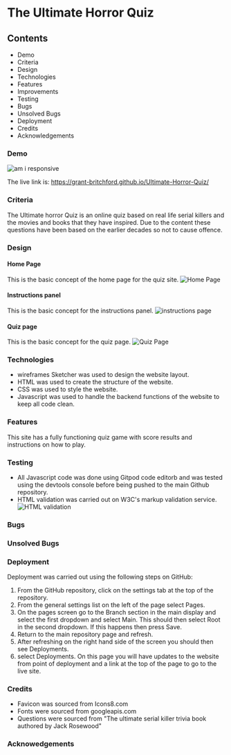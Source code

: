 # The Ultimate Horror Quiz

## Contents
- Demo
- Criteria
- Design
- Technologies
- Features
- Improvements
- Testing
- Bugs
- Unsolved Bugs
- Deployment
- Credits
- Acknowledgements

### Demo

![am i responsive](https://github.com/grant-britchford/Ultimate-Horror-Quiz/assets/145594323/9d23f95c-95e1-4878-9ab1-1469f1f47007)

The live link is: https://grant-britchford.github.io/Ultimate-Horror-Quiz/

### Criteria

The Ultimate horror Quiz is an online quiz based on real life serial killers and the movies and books that they have inspired. Due to the content these questions have been based on the earlier decades so not to cause offence.

### Design

#### Home Page
This is the basic concept of the home page for the quiz site.
![Home Page](https://github.com/grant-britchford/Ultimate-Horror-Quiz/assets/145594323/1140d261-50fb-4688-bd79-29f1d68950d9)

#### Instructions panel
This is the basic concept for the instructions panel.
![instructions page](https://github.com/grant-britchford/Ultimate-Horror-Quiz/assets/145594323/833fb839-feb3-486f-ac2f-4dc38762a699)

#### Quiz page
This is the basic concept for the quiz page.
![Quiz Page](https://github.com/grant-britchford/Ultimate-Horror-Quiz/assets/145594323/a3b1af9d-80da-445d-bee0-517193f3b7f7)


### Technologies

- wireframes Sketcher was used to design the website layout.
- HTML was used to create the structure of the website.
- CSS was used to style the website.
- Javascript was used to handle the backend functions of the website to keep all code clean.

### Features

This site has a fully functioning quiz game with score results and instructions on how to play.

### Testing

- All Javascript code was done using Gitpod code editorb and was tested using the devtools console before being pushed to the main Github repository.
- HTML validation was carried out on W3C's markup validation service.
![HTML validation](https://github.com/grant-britchford/Ultimate-Horror-Quiz/assets/145594323/35476816-0f05-447b-93fd-2996fece6645)


### Bugs

### Unsolved Bugs

### Deployment

Deployment was carried out using the following steps on GitHub:

1. From the GitHub repository, click on the settings tab at the top of the repository.
2. From the general settings list on the left of the page select Pages.
3. On the pages screen go to the Branch section in the main display and select the first dropdown and select Main. This should then select Root in the second dropdown. If this happens then press Save.
4. Return to the main repository page and refresh.
5. After refreshing on the right hand side of the screen you should then see Deployments.
6. select Deployments. On this page you will have updates to the website from point of deployment and a link at the top of the page to go to the live site.

### Credits

- Favicon was sourced from Icons8.com
- Fonts were sourced from googleapis.com
- Questions were sourced from "The ultimate serial killer trivia book authored by Jack Rosewood"

### Acknowedgements
